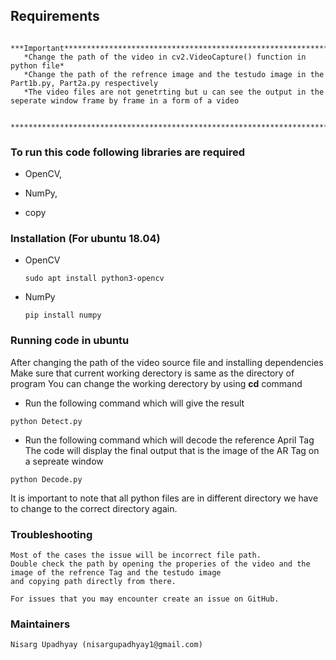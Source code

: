   
## Requirements
       ***Important****************************************************************
       *Change the path of the video in cv2.VideoCapture() function in python file*
       *Change the path of the refrence image and the testudo image in the Part1b.py, Part2a.py respectively
       *The video files are not genetrting but u can see the output in the seperate window frame by frame in a form of a video
       		
       ****************************************************************************
       
### To run this code following libraries are required
* OpenCV,  

* NumPy, 

* copy

### Installation (For ubuntu 18.04) ###
* OpenCV
	````
	sudo apt install python3-opencv
	````

* NumPy
	````
	pip install numpy
	````
	
### Running code in ubuntu
After changing the path of the video source file and installing dependencies
Make sure that current working derectory is same as the directory of program
You can change the working derectory by using **cd** command
* Run the following command which will give the result
````
python Detect.py
````
* Run the following command which will decode the reference April Tag
  The code will display the final output that is the image of the AR Tag on a sepreate window
````
python Decode.py
````  
It is important to note that all python files are in different directory
we have to change to the correct directory again.



### Troubleshooting ###
	Most of the cases the issue will be incorrect file path.
	Double check the path by opening the properies of the video and the image of the refrence Tag and the testudo image
	and copying path directly from there.

	For issues that you may encounter create an issue on GitHub.
  
### Maintainers ###
	Nisarg Upadhyay (nisargupadhyay1@gmail.com)
